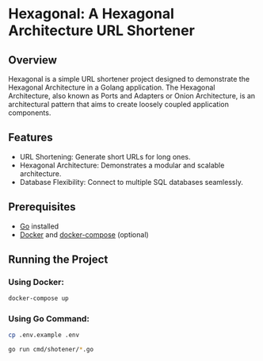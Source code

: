 # Hexagonal: A Hexagonal Architecture URL Shortener

## Overview

Hexagonal is a simple URL shortener project designed to demonstrate the Hexagonal Architecture in a Golang application. The Hexagonal Architecture, also known as Ports and Adapters or Onion Architecture, is an architectural pattern that aims to create loosely coupled application components.

## Features

- URL Shortening: Generate short URLs for long ones.
- Hexagonal Architecture: Demonstrates a modular and scalable architecture.
- Database Flexibility: Connect to multiple SQL databases seamlessly.

## Prerequisites

- [Go](https://golang.org/) installed
- [Docker](https://www.docker.com/) and [docker-compose](https://docs.docker.com/compose/install/) (optional)

## Running the Project

### Using Docker:

```bash
docker-compose up
```

### Using Go Command:

```bash
cp .env.example .env

go run cmd/shotener/*.go
```

